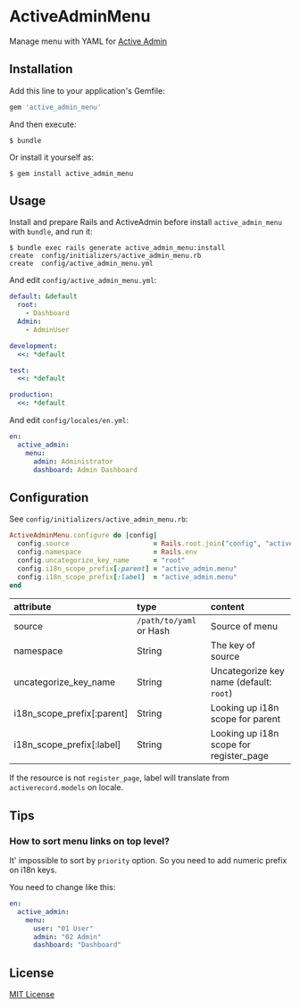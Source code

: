 # ActiveAdminMenu

Manage menu with YAML for [Active Admin](https://github.com/activeadmin/activeadmin)

## Installation

Add this line to your application's Gemfile:

```ruby
gem 'active_admin_menu'
```

And then execute:

    $ bundle

Or install it yourself as:

    $ gem install active_admin_menu

## Usage

Install and prepare Rails and ActiveAdmin before install `active_admin_menu` with `bundle`, and run it:

    $ bundle exec rails generate active_admin_menu:install
    create  config/initializers/active_admin_menu.rb
    create  config/active_admin_menu.yml

And edit `config/active_admin_menu.yml`:

```yaml
default: &default
  root:
    - Dashboard
  Admin:
    - AdminUser

development:
  <<: *default

test:
  <<: *default

production:
  <<: *default
```

And edit `config/locales/en.yml`:

```yaml
en:
  active_admin:
    menu:
      admin: Administrator
      dashboard: Admin Dashboard
```

## Configuration

See `config/initializers/active_admin_menu.rb`:

```ruby
ActiveAdminMenu.configure do |config|
  config.source                     = Rails.root.join("config", "active_admin_menu.yml")
  config.namespace                  = Rails.env
  config.uncategorize_key_name      = "root"
  config.i18n_scope_prefix[:parent] = "active_admin.menu"
  config.i18n_scope_prefix[:label]  = "active_admin.menu"
end
```

| attribute | type | content |
|:----------|:-----|:--------|
| source | `/path/to/yaml` or Hash | Source of menu |
| namespace | String | The key of source |
| uncategorize_key_name | String | Uncategorize key name (default: `root`) |
| i18n_scope_prefix[:parent] | String | Looking up i18n scope for parent |
| i18n_scope_prefix[:label] | String | Looking up i18n scope for register_page |

If the resource is not `register_page`, label will translate from `activerecord.models` on locale.

## Tips

### How to sort menu links on top level?

It' impossible to sort by `priority` option. So you need to add numeric prefix on i18n keys.

You need to change like this:

```yaml
en:
  active_admin:
    menu:
      user: "01 User"
      admin: "02 Admin"
      dashboard: "Dashboard"
```

## License

[MIT License](http://opensource.org/licenses/MIT)
